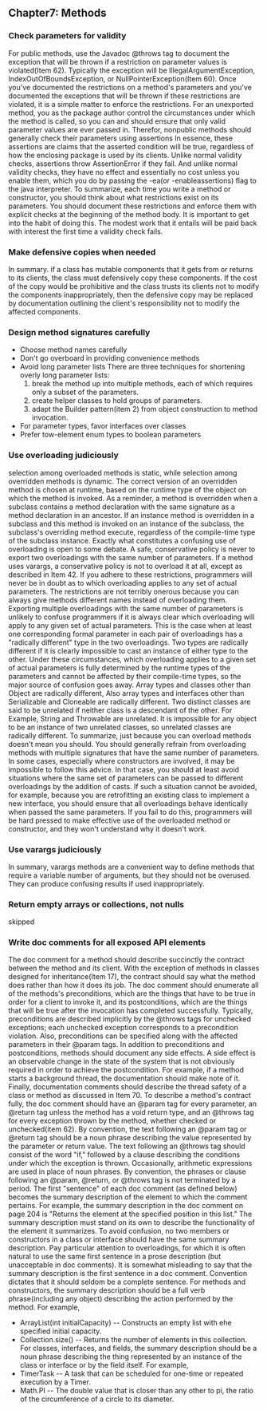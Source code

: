 ## Chapter7: Methods

### Check parameters for validity
For public methods, use the Javadoc @throws tag to document the exception that will be thrown if a restriction on parameter values is violated(Item 62). Typically the exception will be IllegalArgumentException, IndexOutOfBoundsException, or NullPointerException(Item 60). Once you've documented the restrictions on a method's parameters and you've documented the exceptions that will be thrown if these restrictions are violated, it is a simple matter to enforce the restrictions.
For an unexported method, you as the package author control the circumstances under which the method is called, so you can and should ensure that only valid parameter values are ever passed in. Therefor, nonpublic methods should generally check their parameters using assertions
In essence, these assertions are claims that the asserted condition will be true, regardless of how the enclosing package is used by its clients. Unlike normal validity checks, assertions throw AssertionError if they fail. And unlike normal validity checks, they have no effect and essentially no cost unless you enable them, which you do by passing the -ea(or -enableassertions) flag to the java interpreter.
To summarize, each time you write a method or constructor, you should think about what restrictions exist on its parameters. You should document these restrictions and enforce them with explicit checks at the beginning of the method body. It is important to get into the habit of doing this. The modest work that it entails will be paid back with interest the first time a validity check fails.

### Make defensive copies when needed
In summary. if a class has mutable components that it gets from or returns to its clients, the class must defensively copy these components. If the cost of the copy would be prohibitive and the class trusts its clients not to modify the components inappropriately, then the defensive copy may be replaced by documentation outlining the client's responsibility not to modify the affected components.

### Design method signatures carefully
- Choose method names carefully
- Don't go overboard in providing convenience methods
- Avoid long parameter lists
    There are three techniques for shortening overly long parameter lists:
    1. break the method up into multiple methods, each of which requires only a subset of the parameters.
    2. create helper classes to hold groups of parameters.
    3. adapt the Builder pattern(item 2) from object construction to method invocation.
- For parameter types, favor interfaces over classes
- Prefer tow-element enum types to boolean parameters

### Use overloading judiciously
selection among overloaded methods is static, while selection among overridden methods is dynamic. The correct version of an overridden method is chosen at runtime, based on the runtime type of the object on which the method is invoked. As a reminder, a method is overridden when a subclass contains a method declaration with the same signature as a method declaration in an ancestor. If an instance method is overridden in a subclass and this method is invoked on an instance of the subclass, the subclass's overriding method execute, regardless of the compile-time type of the subclass instance. 
Exactly what constitutes a confusing use of overloading is open to some debate. A safe, conservative policy is never to export two overloadings with the same number of parameters. If a method uses varargs, a conservative policy is not to overload it at all, except as described in Item 42. If you adhere to these restrictions, programmers will never be in doubt as to which overloading applies to any set of actual parameters. The restrictions are not terribly onerous because you can always give methods different names instead of overloading them.
Exporting multiple overloadings with the same number of parameters is unlikely to confuse programmers if it is always clear which overloading will apply to any given set of actual parameters. This is the case when at least one corresponding formal parameter in each pair of overloadings has a "radically different" type in the two overloadings. Two types are radically different if it is clearly impossible to cast an instance of either type to the other. Under these circumstances, which overloading applies to a given set of actual parameters is fully determined by the runtime types of the parameters and cannot be affected by their compile-time types, so the major source of confusion goes away.
Array types and classes other than Object are radically different, Also array types and interfaces other than Serializable and Cloneable are radically different. Two distinct classes are said to be unrelated if neither class is a descendant of the other. For Example, String and Throwable are unrelated. It is impossible for any object to be an instance of two unrelated classes, so unrelated classes are radically different.
To summarize, just because you can overload methods doesn't mean you should. You should generally refrain from overloading methods with multiple signatures that have the same number of parameters. In some cases, especially where constructors are involved, it may be impossible to follow this advice. In that case, you should at least avoid situations where the same set of parameters can be passed to different overloadings by the addition of casts. If such a situation cannot be avoided, for example, because you are retrofitting an existing class to implement a new interface, you should ensure that all overloadings behave identically when passed the same parameters. If you fail to do this, programmers will be hard pressed to make effective use of the overloaded method or constructor, and they won't understand why it doesn't work.

### Use varargs judiciously
In summary, varargs methods are a convenient way to define methods that require a variable number of arguments, but they should not be overused. They can produce confusing results if used inappropriately.

### Return empty arrays or collections, not nulls
skipped

### Write doc comments for all exposed API elements
The doc comment for a method should describe succinctly the contract between the method and its client. With the exception of methods in classes designed for inheritance(Item 17), the contract should say what the method does rather than how it does its job. The doc comment should enumerate all of the methods's preconditions, which are the things that have to be true in order for a client to invoke it, and its postconditions, which are the things that will be true after the invocation has completed successfully. Typically, preconditions are described implicitly by the @throws tags for unchecked exceptions; each unchecked exception corresponds to a precondition violation. Also, preconditions can be specified along with the affected parameters in their @param tags.
In addition to preconditions and postconditions, methods should document any side effects. A side effect is an observable change in the state of the system that is not obviously required in order to achieve the postcondition. For example, if a method starts a background thread, the documentation should make note of it. Finally, documentation comments should describe the thread safety of a class or method as discussed in Item 70.
To describe a method's contract fully, the doc comment should have an @param tag for every parameter, an @return tag unless the method has a void return type, and an @throws tag for every exception thrown by the method, whether checked or unchecked(item 62). By convention, the text following an @param tag or @return tag should be a noun phrase describing the value represented by the parameter or return value. The text following an @throws tag should consist of the word "if," followed by a clause describing the conditions under which the exception is thrown. Occasionally, arithmetic expressions are used in place of noun phrases. By convention, the phrases or clause following an @param, @return, or @throws tag is not terminated by a period.
The first "sentence" of each doc comment (as defined below) becomes the summary description of the element to which the comment pertains. For example, the summary description in the doc comment on page 204 is "Returns the element at the specified position in this list." The summary description must stand on its own to describe the functionality of the element it summarizes. To avoid confusion, no two members or constructors in a class or interface should have the same summary description. Pay particular attention to overloadings, for which it is often natural to use the same first sentence in a prose description (but unacceptable in doc comments).
It is somewhat misleading to say that the summary description is the first sentence in a doc comment. Convention dictates that it should seldom be a complete sentence. For methods and constructors, the summary description should be a full verb phrase(including any object) describing the action performed by the method. For example,
- ArrayList(int initialCapacity) -- Constructs an empty list with ehe specified initial capacity.
- Collection.size() -- Returns the number of elements in this collection.
For classes, interfaces, and fields, the summary description should be a noun phrase describing the thing represented by an instance of the class or interface or by the field itself. For example,
- TimerTask -- A task that can be scheduled for one-time or repeated execution by a Timer.
- Math.PI -- The double value that is closer than any other to pi, the ratio of the circumference of a circle to its diameter.



